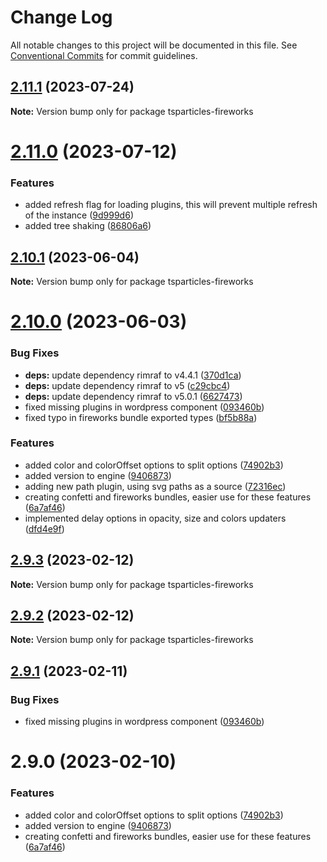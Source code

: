 # Change Log

All notable changes to this project will be documented in this file.
See [Conventional Commits](https://conventionalcommits.org) for commit guidelines.

## [2.11.1](https://github.com/matteobruni/tsparticles/compare/v2.11.0...v2.11.1) (2023-07-24)

**Note:** Version bump only for package tsparticles-fireworks





# [2.11.0](https://github.com/matteobruni/tsparticles/compare/v2.10.1...v2.11.0) (2023-07-12)


### Features

* added refresh flag for loading plugins, this will prevent multiple refresh of the instance ([9d999d6](https://github.com/matteobruni/tsparticles/commit/9d999d6fa2f0c0a45a551aab45b467a8f3b682c5))
* added tree shaking ([86806a6](https://github.com/matteobruni/tsparticles/commit/86806a6054d89b050567599daab20da3b643b788))





## [2.10.1](https://github.com/matteobruni/tsparticles/compare/v2.10.0...v2.10.1) (2023-06-04)

**Note:** Version bump only for package tsparticles-fireworks

# [2.10.0](https://github.com/matteobruni/tsparticles/compare/v2.0.0-alpha.0...v2.10.0) (2023-06-03)

### Bug Fixes

-   **deps:** update dependency rimraf to v4.4.1 ([370d1ca](https://github.com/matteobruni/tsparticles/commit/370d1ca4d3bb0ea8bfe5fb3e0f5e1d74f45f4de6))
-   **deps:** update dependency rimraf to v5 ([c29cbc4](https://github.com/matteobruni/tsparticles/commit/c29cbc43ed0d3522b718e7236a48eae9b91cde43))
-   **deps:** update dependency rimraf to v5.0.1 ([6627473](https://github.com/matteobruni/tsparticles/commit/66274734c70b5759c59f7e949c8fcb2c8529bdf2))
-   fixed missing plugins in wordpress component ([093460b](https://github.com/matteobruni/tsparticles/commit/093460b7716276644ec72666af7fcaf1efe0bddd))
-   fixed typo in fireworks bundle exported types ([bf5b88a](https://github.com/matteobruni/tsparticles/commit/bf5b88a0243b268cad8327c70006229dbf1bc49a))

### Features

-   added color and colorOffset options to split options ([74902b3](https://github.com/matteobruni/tsparticles/commit/74902b33cdd37839b48dbd694c2e070735f9956b))
-   added version to engine ([9406873](https://github.com/matteobruni/tsparticles/commit/9406873c6551b59e64edbe3a0e4fe59ef2cde4c6))
-   adding new path plugin, using svg paths as a source ([72316ec](https://github.com/matteobruni/tsparticles/commit/72316ec38ee3556ad2db0af4e84a14529ddb1b9b))
-   creating confetti and fireworks bundles, easier use for these features ([6a7af46](https://github.com/matteobruni/tsparticles/commit/6a7af46f82b6ea70bbbba78b6f68e2529b6109a4))
-   implemented delay options in opacity, size and colors updaters ([dfd4e9f](https://github.com/matteobruni/tsparticles/commit/dfd4e9f711a83ff5ef6e1bcf5f6fdf62d61dc157))

## [2.9.3](https://github.com/matteobruni/tsparticles/compare/tsparticles-fireworks@2.9.2...tsparticles-fireworks@2.9.3) (2023-02-12)

**Note:** Version bump only for package tsparticles-fireworks

## [2.9.2](https://github.com/matteobruni/tsparticles/compare/tsparticles-fireworks@2.9.1...tsparticles-fireworks@2.9.2) (2023-02-12)

**Note:** Version bump only for package tsparticles-fireworks

## [2.9.1](https://github.com/matteobruni/tsparticles/compare/tsparticles-fireworks@2.9.0...tsparticles-fireworks@2.9.1) (2023-02-11)

### Bug Fixes

-   fixed missing plugins in wordpress component ([093460b](https://github.com/matteobruni/tsparticles/commit/093460b7716276644ec72666af7fcaf1efe0bddd))

# 2.9.0 (2023-02-10)

### Features

-   added color and colorOffset options to split options ([74902b3](https://github.com/matteobruni/tsparticles/commit/74902b33cdd37839b48dbd694c2e070735f9956b))
-   added version to engine ([9406873](https://github.com/matteobruni/tsparticles/commit/9406873c6551b59e64edbe3a0e4fe59ef2cde4c6))
-   creating confetti and fireworks bundles, easier use for these features ([6a7af46](https://github.com/matteobruni/tsparticles/commit/6a7af46f82b6ea70bbbba78b6f68e2529b6109a4))
